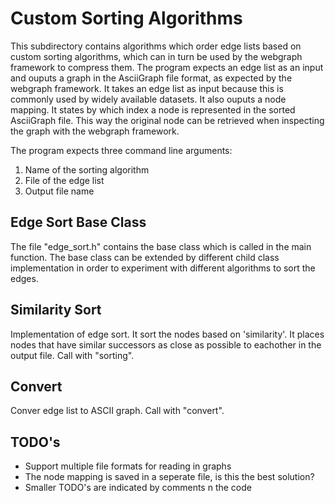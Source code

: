 # Custom Sorting Algorithms

This subdirectory contains algorithms which order edge lists based on custom sorting algorithms, which can in turn be used by the webgraph framework to compress them. The program expects an edge list as an input and ouputs a graph in the AsciiGraph file format, as expected by the webgraph framework. It takes an edge list as input because this is commonly used by widely available datasets. It also ouputs a node mapping. It states by which index a node is represented in the sorted AsciiGraph file. This way the original node can be retrieved when inspecting the graph with the webgraph framework. 

The program expects three command line arguments:
1. Name of the sorting algorithm
2. File of the edge list 
3. Output file name

## Edge Sort Base Class

The file "edge_sort.h" contains the base class which is called in the main function. The base class can be extended by different child class implementation in order to experiment with different algorithms to sort the edges.

## Similarity Sort

Implementation of edge sort. It sort the nodes based on 'similarity'. It places nodes that have similar successors as close as possible to eachother in the output file. Call with "sorting".

## Convert

Conver edge list to ASCII graph. Call with "convert".

## TODO's

- Support multiple file formats for reading in graphs
- The node mapping is saved in a seperate file, is this the best solution?
- Smaller TODO's are indicated by comments n the code

